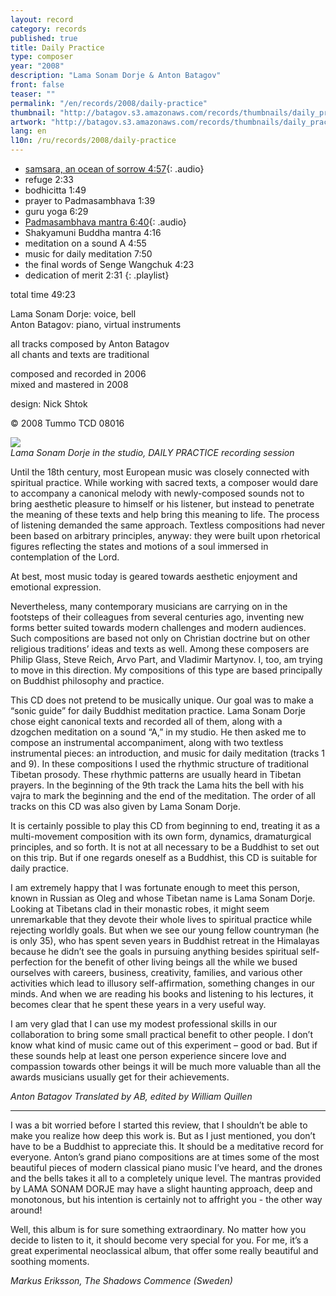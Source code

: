 ```yaml
---
layout: record
category: records
published: true
title: Daily Practice
type: composer
year: "2008"
description: "Lama Sonam Dorje & Anton Batagov"
front: false
teaser: ""
permalink: "/en/records/2008/daily-practice"
thumbnail: "http://batagov.s3.amazonaws.com/records/thumbnails/daily_practice.jpg"
artwork: "http://batagov.s3.amazonaws.com/records/thumbnails/daily_practice.jpg"
lang: en
l10n: /ru/records/2008/daily-practice
---
```


- [samsara, an ocean of sorrow 4:57](http://batagov.s3.amazonaws.com/records/sounds/an_ocean_of_sorrow.mp3){: .audio}
- refuge 2:33
- bodhicitta 1:49
- prayer to Padmasambhava 1:39
- guru yoga 6:29
- [Padmasambhava mantra 6:40](http://batagov.s3.amazonaws.com/records/sounds/padmasambhava_mantra.mp3){: .audio}
- Shakyamuni Buddha mantra 4:16
- meditation on a sound A 4:55
- music for daily meditation 7:50
- the final words of Senge Wangchuk 4:23
- dedication of merit 2:31
{: .playlist}

total time 49:23

Lama Sonam Dorje: voice, bell  
Anton Batagov: piano, virtual instruments  
  
all tracks composed by Anton Batagov  
all chants and texts are traditional  
  
composed and recorded in 2006  
mixed and mastered in 2008  
  
design: Nick Shtok  

© 2008 Tummo TCD 08016

![](http://batagov.s3.amazonaws.com/records/artwork/Lama%20Sonam%20Dorje.jpg)  
_Lama Sonam Dorje in the studio, DAILY PRACTICE recording session_  

Until the 18th century, most European music was closely connected with spiritual practice. While working with sacred texts, a composer would dare to accompany a canonical melody with newly-composed sounds not to bring aesthetic pleasure to himself or his listener, but instead to penetrate the meaning of these texts and help bring this meaning to life. The process of listening demanded the same approach. Textless compositions had never been based on arbitrary principles, anyway: they were built upon rhetorical figures reflecting the states and motions of a soul immersed in contemplation of the Lord.

At best, most music today is geared towards aesthetic enjoyment and emotional expression.

Nevertheless, many contemporary musicians are carrying on in the footsteps of their colleagues from several centuries ago, inventing new forms better suited towards modern challenges and modern audiences. Such compositions are based not only on Christian doctrine but on other religious traditions’ ideas and texts as well. Among these composers are Philip Glass, Steve Reich, Arvo Part, and Vladimir Martynov. I, too, am trying to move in this direction. My compositions of this type are based principally on Buddhist philosophy and practice.

This CD does not pretend to be musically unique. Our goal was to make a “sonic guide” for daily Buddhist meditation practice. Lama Sonam Dorje chose eight canonical texts and recorded all of them, along with a dzogchen meditation on a sound “A,” in my studio. He then asked me to compose an instrumental accompaniment, along with two textless instrumental pieces: an introduction, and music for daily meditation (tracks 1 and 9). In these compositions I used the rhythmic structure of traditional Tibetan prosody. These rhythmic patterns are usually heard in Tibetan prayers. In the beginning of the 9th track the Lama hits the bell with his vajra to mark the beginning and the end of the meditation. The order of all tracks on this CD was also given by Lama Sonam Dorje.

It is certainly possible to play this CD from beginning to end, treating it as a multi-movement composition with its own form, dynamics, dramaturgical principles, and so forth. It is not at all necessary to be a Buddhist to set out on this trip. But if one regards oneself as a Buddhist, this CD is suitable for daily practice.

I am extremely happy that I was fortunate enough to meet this person, known in Russian as Oleg and whose Tibetan name is Lama Sonam Dorje. Looking at Tibetans clad in their monastic robes, it might seem unremarkable that they devote their whole lives to spiritual practice while rejecting worldly goals. But when we see our young fellow countryman (he is only 35), who has spent seven years in Buddhist retreat in the Himalayas because he didn’t see the goals in pursuing anything besides spiritual self-perfection for the benefit of other living beings all the while we bused ourselves with careers, business, creativity, families, and various other activities which lead to illusory self-affirmation, something changes in our minds. And when we are reading his books and listening to his lectures, it becomes clear that he spent these years in a very useful way.

I am very glad that I can use my modest professional skills in our collaboration to bring some small practical benefit to other people. I don’t know what kind of music came out of this experiment – good or bad. But if these sounds help at least one person experience sincere love and compassion towards other beings it will be much more valuable than all the awards musicians usually get for their achievements.

_Anton Batagov
Translated by AB, edited by William Quillen_

***

I was a bit worried before I started this review, that I shouldn’t be able to make you realize how deep this work is. But as I just mentioned, you don’t have to be a Buddhist to appreciate this. It should be a meditative record for everyone. Anton’s grand piano compositions are at times some of the most beautiful pieces of modern classical piano music I’ve heard, and the drones and the bells takes it all to a completely unique level. The mantras provided by LAMA SONAM DORJE may have a slight haunting approach, deep and monotonous, but his intention is certainly not to affright you - the other way around!

Well, this album is for sure something extraordinary. No matter how you decide to listen to it, it should become very special for you. For me, it’s a great experimental neoclassical album, that offer some really beautiful and soothing moments.

_Markus Eriksson, The Shadows Commence (Sweden)_